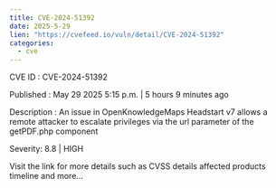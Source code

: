 ```yaml
---
title: CVE-2024-51392
date: 2025-5-29
lien: "https://cvefeed.io/vuln/detail/CVE-2024-51392"
categories:
  - cve
---
```


CVE ID : CVE-2024-51392

Published :  May 29
2025
5:15 p.m. | 5 hours
9 minutes ago

Description : An issue in OpenKnowledgeMaps Headstart v7 allows a remote attacker to escalate privileges via the url parameter of the getPDF.php component

Severity: 8.8 | HIGH

Visit the link for more details
such as CVSS details
affected products
timeline
and more...
